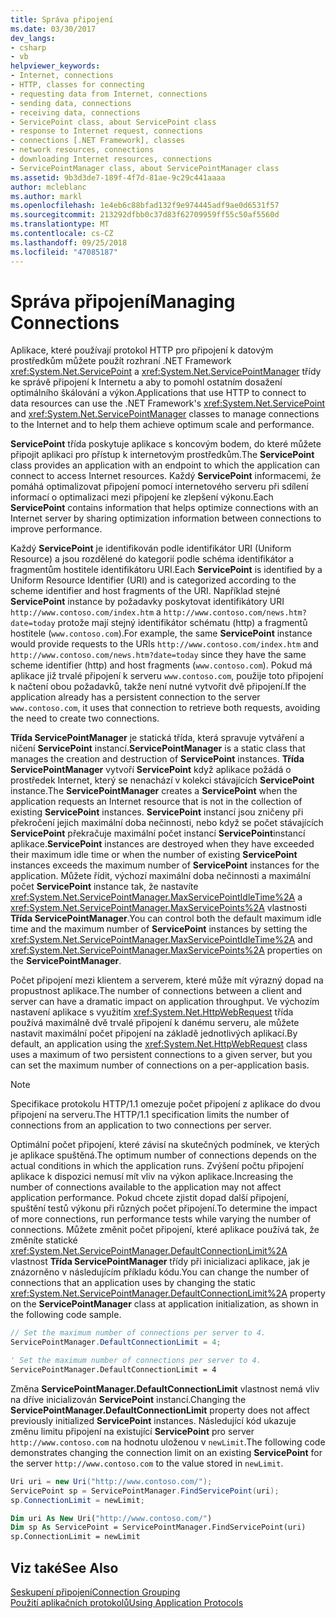 ```yaml
---
title: Správa připojení
ms.date: 03/30/2017
dev_langs:
- csharp
- vb
helpviewer_keywords:
- Internet, connections
- HTTP, classes for connecting
- requesting data from Internet, connections
- sending data, connections
- receiving data, connections
- ServicePoint class, about ServicePoint class
- response to Internet request, connections
- connections [.NET Framework], classes
- network resources, connections
- downloading Internet resources, connections
- ServicePointManager class, about ServicePointManager class
ms.assetid: 9b3d3de7-189f-4f7d-81ae-9c29c441aaaa
author: mcleblanc
ms.author: markl
ms.openlocfilehash: 1e4eb6c88bfad132f9e974445adf9ae0d6531f57
ms.sourcegitcommit: 213292dfbb0c37d83f62709959ff55c50af5560d
ms.translationtype: MT
ms.contentlocale: cs-CZ
ms.lasthandoff: 09/25/2018
ms.locfileid: "47085187"
---
```

# <a name="managing-connections"></a><span data-ttu-id="2cca7-102">Správa připojení</span><span class="sxs-lookup"><span data-stu-id="2cca7-102">Managing Connections</span></span>
<span data-ttu-id="2cca7-103">Aplikace, které používají protokol HTTP pro připojení k datovým prostředkům můžete použít rozhraní .NET Framework <xref:System.Net.ServicePoint> a <xref:System.Net.ServicePointManager> třídy ke správě připojení k Internetu a aby to pomohl ostatním dosažení optimálního škálování a výkon.</span><span class="sxs-lookup"><span data-stu-id="2cca7-103">Applications that use HTTP to connect to data resources can use the .NET Framework's <xref:System.Net.ServicePoint> and <xref:System.Net.ServicePointManager> classes to manage connections to the Internet and to help them achieve optimum scale and performance.</span></span>  
  
 <span data-ttu-id="2cca7-104">**ServicePoint** třída poskytuje aplikace s koncovým bodem, do které můžete připojit aplikaci pro přístup k internetovým prostředkům.</span><span class="sxs-lookup"><span data-stu-id="2cca7-104">The **ServicePoint** class provides an application with an endpoint to which the application can connect to access Internet resources.</span></span> <span data-ttu-id="2cca7-105">Každý **ServicePoint** informacemi, že pomáhá optimalizovat připojení pomocí internetového serveru při sdílení informací o optimalizaci mezi připojení ke zlepšení výkonu.</span><span class="sxs-lookup"><span data-stu-id="2cca7-105">Each **ServicePoint** contains information that helps optimize connections with an Internet server by sharing optimization information between connections to improve performance.</span></span>  
  
 <span data-ttu-id="2cca7-106">Každý **ServicePoint** je identifikován podle identifikátor URI (Uniform Resource) a jsou rozdělené do kategorií podle schéma identifikátor a fragmentům hostitele identifikátoru URI.</span><span class="sxs-lookup"><span data-stu-id="2cca7-106">Each **ServicePoint** is identified by a Uniform Resource Identifier (URI) and is categorized according to the scheme identifier and host fragments of the URI.</span></span> <span data-ttu-id="2cca7-107">Například stejné **ServicePoint** instance by požadavky poskytovat identifikátory URI `http://www.contoso.com/index.htm` a `http://www.contoso.com/news.htm?date=today` protože mají stejný identifikátor schématu (http) a fragmentů hostitele (`www.contoso.com`).</span><span class="sxs-lookup"><span data-stu-id="2cca7-107">For example, the same **ServicePoint** instance would provide requests to the URIs `http://www.contoso.com/index.htm` and `http://www.contoso.com/news.htm?date=today` since they have the same scheme identifier (http) and host fragments (`www.contoso.com`).</span></span> <span data-ttu-id="2cca7-108">Pokud má aplikace již trvalé připojení k serveru `www.contoso.com`, použije toto připojení k načtení obou požadavků, takže není nutné vytvořit dvě připojení.</span><span class="sxs-lookup"><span data-stu-id="2cca7-108">If the application already has a persistent connection to the server `www.contoso.com`, it uses that connection to retrieve both requests, avoiding the need to create two connections.</span></span>  
  
 <span data-ttu-id="2cca7-109">**Třída ServicePointManager** je statická třída, která spravuje vytváření a ničení **ServicePoint** instancí.</span><span class="sxs-lookup"><span data-stu-id="2cca7-109">**ServicePointManager** is a static class that manages the creation and destruction of **ServicePoint** instances.</span></span> <span data-ttu-id="2cca7-110">**Třída ServicePointManager** vytvoří **ServicePoint** když aplikace požádá o prostředek Internet, který se nenachází v kolekci stávajících **ServicePoint** instance.</span><span class="sxs-lookup"><span data-stu-id="2cca7-110">The **ServicePointManager** creates a **ServicePoint** when the application requests an Internet resource that is not in the collection of existing **ServicePoint** instances.</span></span> <span data-ttu-id="2cca7-111">**ServicePoint** instancí jsou zničeny při překročení jejich maximální doba nečinnosti, nebo když se počet stávajících **ServicePoint** překračuje maximální počet instancí **ServicePoint**instancí aplikace.</span><span class="sxs-lookup"><span data-stu-id="2cca7-111">**ServicePoint** instances are destroyed when they have exceeded their maximum idle time or when the number of existing **ServicePoint** instances exceeds the maximum number of **ServicePoint** instances for the application.</span></span> <span data-ttu-id="2cca7-112">Můžete řídit, výchozí maximální doba nečinnosti a maximální počet **ServicePoint** instance tak, že nastavíte <xref:System.Net.ServicePointManager.MaxServicePointIdleTime%2A> a <xref:System.Net.ServicePointManager.MaxServicePoints%2A> vlastnosti **Třída ServicePointManager**.</span><span class="sxs-lookup"><span data-stu-id="2cca7-112">You can control both the default maximum idle time and the maximum number of **ServicePoint** instances by setting the <xref:System.Net.ServicePointManager.MaxServicePointIdleTime%2A> and <xref:System.Net.ServicePointManager.MaxServicePoints%2A> properties on the **ServicePointManager**.</span></span>  
  
 <span data-ttu-id="2cca7-113">Počet připojení mezi klientem a serverem, které může mít výrazný dopad na propustnost aplikace.</span><span class="sxs-lookup"><span data-stu-id="2cca7-113">The number of connections between a client and server can have a dramatic impact on application throughput.</span></span> <span data-ttu-id="2cca7-114">Ve výchozím nastavení aplikace s využitím <xref:System.Net.HttpWebRequest> třída používá maximálně dvě trvalé připojení k danému serveru, ale můžete nastavit maximální počet připojení na základě jednotlivých aplikací.</span><span class="sxs-lookup"><span data-stu-id="2cca7-114">By default, an application using the <xref:System.Net.HttpWebRequest> class uses a maximum of two persistent connections to a given server, but you can set the maximum number of connections on a per-application basis.</span></span>  
  
> [!NOTE]
>  <span data-ttu-id="2cca7-115">Specifikace protokolu HTTP/1.1 omezuje počet připojení z aplikace do dvou připojení na serveru.</span><span class="sxs-lookup"><span data-stu-id="2cca7-115">The HTTP/1.1 specification limits the number of connections from an application to two connections per server.</span></span>  
  
 <span data-ttu-id="2cca7-116">Optimální počet připojení, které závisí na skutečných podmínek, ve kterých je aplikace spuštěná.</span><span class="sxs-lookup"><span data-stu-id="2cca7-116">The optimum number of connections depends on the actual conditions in which the application runs.</span></span> <span data-ttu-id="2cca7-117">Zvýšení počtu připojení aplikace k dispozici nemusí mít vliv na výkon aplikace.</span><span class="sxs-lookup"><span data-stu-id="2cca7-117">Increasing the number of connections available to the application may not affect application performance.</span></span> <span data-ttu-id="2cca7-118">Pokud chcete zjistit dopad další připojení, spuštění testů výkonu při různých počet připojení.</span><span class="sxs-lookup"><span data-stu-id="2cca7-118">To determine the impact of more connections, run performance tests while varying the number of connections.</span></span> <span data-ttu-id="2cca7-119">Můžete změnit počet připojení, které aplikace používá tak, že změníte statické <xref:System.Net.ServicePointManager.DefaultConnectionLimit%2A> vlastnost **Třída ServicePointManager** třídy při inicializaci aplikace, jak je znázorněno v následujícím příkladu kódu.</span><span class="sxs-lookup"><span data-stu-id="2cca7-119">You can change the number of connections that an application uses by changing the static <xref:System.Net.ServicePointManager.DefaultConnectionLimit%2A> property on the **ServicePointManager** class at application initialization, as shown in the following code sample.</span></span>  
  
```csharp  
// Set the maximum number of connections per server to 4.  
ServicePointManager.DefaultConnectionLimit = 4;  
```  
  
```vb  
' Set the maximum number of connections per server to 4.  
ServicePointManager.DefaultConnectionLimit = 4  
```  
  
 <span data-ttu-id="2cca7-120">Změna **ServicePointManager.DefaultConnectionLimit** vlastnost nemá vliv na dříve inicializován **ServicePoint** instancí.</span><span class="sxs-lookup"><span data-stu-id="2cca7-120">Changing the **ServicePointManager.DefaultConnectionLimit** property does not affect previously initialized **ServicePoint** instances.</span></span> <span data-ttu-id="2cca7-121">Následující kód ukazuje změnu limitu připojení na existující **ServicePoint** pro server `http://www.contoso.com` na hodnotu uloženou v `newLimit`.</span><span class="sxs-lookup"><span data-stu-id="2cca7-121">The following code demonstrates changing the connection limit on an existing **ServicePoint** for the server `http://www.contoso.com` to the value stored in `newLimit`.</span></span>  
  
```csharp  
Uri uri = new Uri("http://www.contoso.com/");  
ServicePoint sp = ServicePointManager.FindServicePoint(uri);  
sp.ConnectionLimit = newLimit;  
```  
  
```vb  
Dim uri As New Uri("http://www.contoso.com/")  
Dim sp As ServicePoint = ServicePointManager.FindServicePoint(uri)  
sp.ConnectionLimit = newLimit  
```  
  
## <a name="see-also"></a><span data-ttu-id="2cca7-122">Viz také</span><span class="sxs-lookup"><span data-stu-id="2cca7-122">See Also</span></span>  
 [<span data-ttu-id="2cca7-123">Seskupení připojení</span><span class="sxs-lookup"><span data-stu-id="2cca7-123">Connection Grouping</span></span>](../../../docs/framework/network-programming/connection-grouping.md)  
 [<span data-ttu-id="2cca7-124">Použití aplikačních protokolů</span><span class="sxs-lookup"><span data-stu-id="2cca7-124">Using Application Protocols</span></span>](../../../docs/framework/network-programming/using-application-protocols.md)

